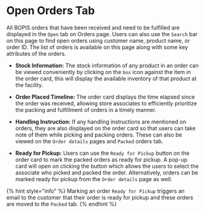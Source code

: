 # Open Orders Tab

All BOPIS orders that have been received and need to be fulfilled are displayed in the `Open` tab on Orders page. Users can also use the `Search` bar on this page to find open orders using customer name, product name, or order ID. The list of orders is available on this page along with some key attributes of the orders. 

* **Stock Information:** The stock information of any product in an order can be viewed conveniently by clicking on the `box` icon against the item in the order card, this will display the available inventory of that product at the facility. 

* **Order Placed Timeline:** The order card displays the time elapsed since the order was received, allowing store associates to efficiently prioritize the packing and fulfillment of orders in a timely manner.

* **Handling Instruction:** If any handling instructions are mentioned on orders, they are also displayed on the order card so that users can take note of them while picking and packing orders. These can also be viewed on the `Order details` pages and `Packed` orders tab.

* **Ready for Pickup:** Users can use the `Ready for Pickup` button on the order card to mark the packed orders as ready for pickup. A pop-up card will open on clicking the button which allows the users to select the associate who picked and packed the order. Alternatively, orders can be marked ready for pickup from the `Order details` page as well. 

{% hint style="info" %} Marking an order `Ready for Pickup` triggers an email to the customer that their order is ready for pickup and these orders are moved to the `Packed` tab. {% endhint %}
